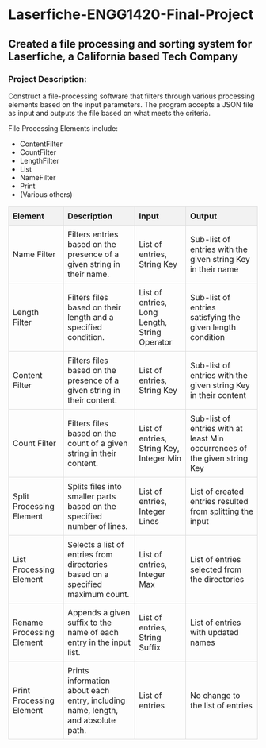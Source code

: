 # Laserfiche-ENGG1420-Final-Project
## Created a file processing and sorting system for Laserfiche, a California based Tech Company
### Project Description:
 Construct a file-processing software that filters through various processing elements based on the input parameters.
 The program accepts a JSON file as input and outputs the file based on what meets the criteria.

 File Processing Elements include:
 - ContentFilter
 - CountFilter
 - LengthFilter
 - List
 - NameFilter
 - Print
 - (Various others)

<!DOCTYPE html>
<html>
<head>
  <title>Processing Elements Table</title>
  <style>
    table {
      border-collapse: collapse;
      width: 100%;
    }
    th, td {
      border: 1px solid #dddddd;
      text-align: left;
      padding: 8px;
    }
    th {
      background-color: #f2f2f2;
    }
  </style>
</head>
<body>

<table>
  <tr>
    <th>Element</th>
    <th>Description</th>
    <th>Input</th>
    <th>Output</th>
  </tr>
  <tr>
    <td>Name Filter</td>
    <td>Filters entries based on the presence of a given string in their name.</td>
    <td>List of entries, String Key</td>
    <td>Sub-list of entries with the given string Key in their name</td>
  </tr>
  <tr>
    <td>Length Filter</td>
    <td>Filters files based on their length and a specified condition.</td>
    <td>List of entries, Long Length, String Operator</td>
    <td>Sub-list of entries satisfying the given length condition</td>
  </tr>
  <tr>
    <td>Content Filter</td>
    <td>Filters files based on the presence of a given string in their content.</td>
    <td>List of entries, String Key</td>
    <td>Sub-list of entries with the given string Key in their content</td>
  </tr>
  <tr>
    <td>Count Filter</td>
    <td>Filters files based on the count of a given string in their content.</td>
    <td>List of entries, String Key, Integer Min</td>
    <td>Sub-list of entries with at least Min occurrences of the given string Key</td>
  </tr>
  <tr>
    <td>Split Processing Element</td>
    <td>Splits files into smaller parts based on the specified number of lines.</td>
    <td>List of entries, Integer Lines</td>
    <td>List of created entries resulted from splitting the input</td>
  </tr>
  <tr>
    <td>List Processing Element</td>
    <td>Selects a list of entries from directories based on a specified maximum count.</td>
    <td>List of entries, Integer Max</td>
    <td>List of entries selected from the directories</td>
  </tr>
  <tr>
    <td>Rename Processing Element</td>
    <td>Appends a given suffix to the name of each entry in the input list.</td>
    <td>List of entries, String Suffix</td>
    <td>List of entries with updated names</td>
  </tr>
  <tr>
    <td>Print Processing Element</td>
    <td>Prints information about each entry, including name, length, and absolute path.</td>
    <td>List of entries</td>
    <td>No change to the list of entries</td>
  </tr>
</table>

</body>
</html>


